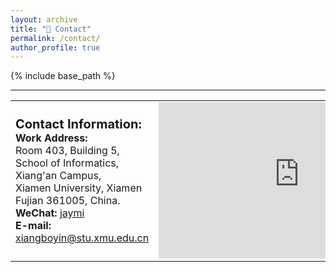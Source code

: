 ```yaml
---
layout: archive
title: "👀 Contact"
permalink: /contact/
author_profile: true
---
```


{% include base_path %}

<style>
table.no-horizontal-lines {
    border-collapse: collapse;
}
table.no-horizontal-lines td, 
table.no-horizontal-lines th {
    border: none;
}
</style>
<hr>
<table class="no-horizontal-lines" style="margin-left: auto; margin-right: auto; border: 0px;">
	<tr>
		<td style="font-size: 16px">
            <div style="font-size:20px">
			    <strong>Contact Information:</strong>
            </div>
			<strong>Work Address:</strong> <br>     
			Room 403, Building 5, School of Informatics, Xiang'an Campus,<br> Xiamen University, Xiamen Fujian 361005, China. <br>  
			<strong>WeChat:</strong> 
			<a href="{{ base_path }}/images/weixin.png" class="no-underline">jaymi</a> <br>   
			<strong>E-mail:</strong>   
			<a href="mailto:jiangming.shi" class="no-underline">xiangboyin@stu.xmu.edu.cn</a>
		</td>
		<td style="text-align: center">
			<iframe width="450" height="250" src="https://www.openstreetmap.org/export/embed.html?bbox=118.2916831970215%2C24.602581989987005%2C118.31723928451538%2C24.61811073760338&amp;layer=mapnik" style="border: 0"></iframe>
		</td>
	</tr>
</table>
